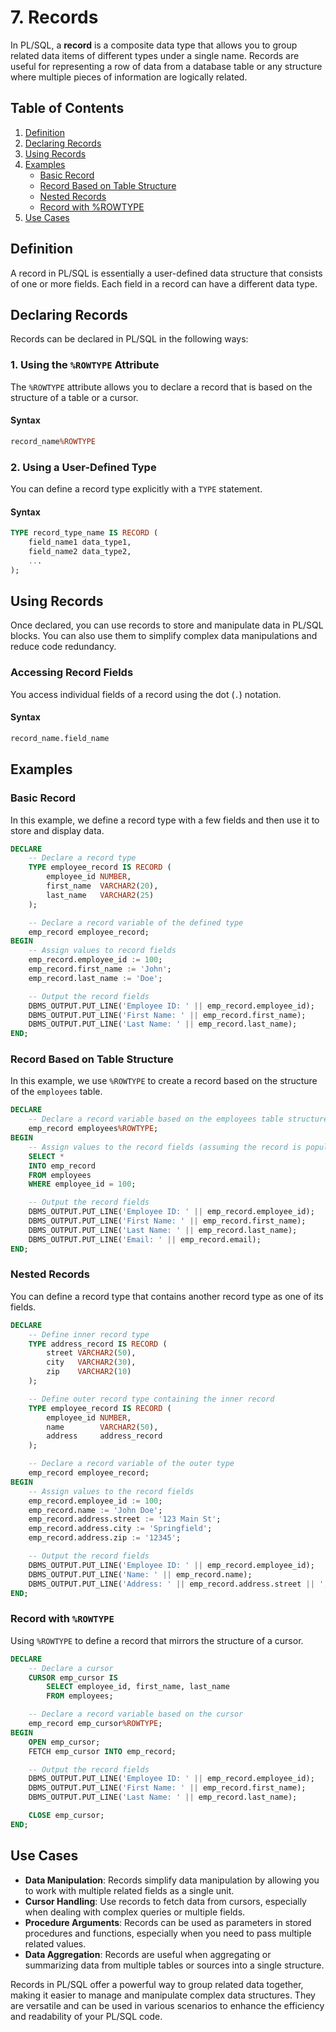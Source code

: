 # 7. Records

In PL/SQL, a **record** is a composite data type that allows you to group related data items of different types under a single name. Records are useful for representing a row of data from a database table or any structure where multiple pieces of information are logically related.

## Table of Contents

1. [Definition](#definition)
2. [Declaring Records](#declaring-records)
3. [Using Records](#using-records)
4. [Examples](#examples)
    - [Basic Record](#basic-record)
    - [Record Based on Table Structure](#record-based-on-table-structure)
    - [Nested Records](#nested-records)
    - [Record with %ROWTYPE](#record-with-rowtype)
5. [Use Cases](#use-cases)

## Definition

A record in PL/SQL is essentially a user-defined data structure that consists of one or more fields. Each field in a record can have a different data type.

## Declaring Records

Records can be declared in PL/SQL in the following ways:

### 1. **Using the `%ROWTYPE` Attribute**

The `%ROWTYPE` attribute allows you to declare a record that is based on the structure of a table or a cursor.

#### Syntax
```sql
record_name%ROWTYPE
```

### 2. **Using a User-Defined Type**

You can define a record type explicitly with a `TYPE` statement.

#### Syntax
```sql
TYPE record_type_name IS RECORD (
    field_name1 data_type1,
    field_name2 data_type2,
    ...
);
```

## Using Records

Once declared, you can use records to store and manipulate data in PL/SQL blocks. You can also use them to simplify complex data manipulations and reduce code redundancy.

### Accessing Record Fields

You access individual fields of a record using the dot (`.`) notation.

#### Syntax
```sql
record_name.field_name
```

## Examples

### Basic Record

In this example, we define a record type with a few fields and then use it to store and display data.

```sql
DECLARE
    -- Declare a record type
    TYPE employee_record IS RECORD (
        employee_id NUMBER,
        first_name  VARCHAR2(20),
        last_name   VARCHAR2(25)
    );

    -- Declare a record variable of the defined type
    emp_record employee_record;
BEGIN
    -- Assign values to record fields
    emp_record.employee_id := 100;
    emp_record.first_name := 'John';
    emp_record.last_name := 'Doe';

    -- Output the record fields
    DBMS_OUTPUT.PUT_LINE('Employee ID: ' || emp_record.employee_id);
    DBMS_OUTPUT.PUT_LINE('First Name: ' || emp_record.first_name);
    DBMS_OUTPUT.PUT_LINE('Last Name: ' || emp_record.last_name);
END;
```

### Record Based on Table Structure

In this example, we use `%ROWTYPE` to create a record based on the structure of the `employees` table.

```sql
DECLARE
    -- Declare a record variable based on the employees table structure
    emp_record employees%ROWTYPE;
BEGIN
    -- Assign values to the record fields (assuming the record is populated from a query)
    SELECT *
    INTO emp_record
    FROM employees
    WHERE employee_id = 100;

    -- Output the record fields
    DBMS_OUTPUT.PUT_LINE('Employee ID: ' || emp_record.employee_id);
    DBMS_OUTPUT.PUT_LINE('First Name: ' || emp_record.first_name);
    DBMS_OUTPUT.PUT_LINE('Last Name: ' || emp_record.last_name);
    DBMS_OUTPUT.PUT_LINE('Email: ' || emp_record.email);
END;
```

### Nested Records

You can define a record type that contains another record type as one of its fields.

```sql
DECLARE
    -- Define inner record type
    TYPE address_record IS RECORD (
        street VARCHAR2(50),
        city   VARCHAR2(30),
        zip    VARCHAR2(10)
    );

    -- Define outer record type containing the inner record
    TYPE employee_record IS RECORD (
        employee_id NUMBER,
        name        VARCHAR2(50),
        address     address_record
    );

    -- Declare a record variable of the outer type
    emp_record employee_record;
BEGIN
    -- Assign values to the record fields
    emp_record.employee_id := 100;
    emp_record.name := 'John Doe';
    emp_record.address.street := '123 Main St';
    emp_record.address.city := 'Springfield';
    emp_record.address.zip := '12345';

    -- Output the record fields
    DBMS_OUTPUT.PUT_LINE('Employee ID: ' || emp_record.employee_id);
    DBMS_OUTPUT.PUT_LINE('Name: ' || emp_record.name);
    DBMS_OUTPUT.PUT_LINE('Address: ' || emp_record.address.street || ', ' || emp_record.address.city || ', ' || emp_record.address.zip);
END;
```

### Record with `%ROWTYPE`

Using `%ROWTYPE` to define a record that mirrors the structure of a cursor.

```sql
DECLARE
    -- Declare a cursor
    CURSOR emp_cursor IS
        SELECT employee_id, first_name, last_name
        FROM employees;

    -- Declare a record variable based on the cursor
    emp_record emp_cursor%ROWTYPE;
BEGIN
    OPEN emp_cursor;
    FETCH emp_cursor INTO emp_record;

    -- Output the record fields
    DBMS_OUTPUT.PUT_LINE('Employee ID: ' || emp_record.employee_id);
    DBMS_OUTPUT.PUT_LINE('First Name: ' || emp_record.first_name);
    DBMS_OUTPUT.PUT_LINE('Last Name: ' || emp_record.last_name);

    CLOSE emp_cursor;
END;
```

## Use Cases

- **Data Manipulation**: Records simplify data manipulation by allowing you to work with multiple related fields as a single unit.
- **Cursor Handling**: Use records to fetch data from cursors, especially when dealing with complex queries or multiple fields.
- **Procedure Arguments**: Records can be used as parameters in stored procedures and functions, especially when you need to pass multiple related values.
- **Data Aggregation**: Records are useful when aggregating or summarizing data from multiple tables or sources into a single structure.

Records in PL/SQL offer a powerful way to group related data together, making it easier to manage and manipulate complex data structures. They are versatile and can be used in various scenarios to enhance the efficiency and readability of your PL/SQL code.
